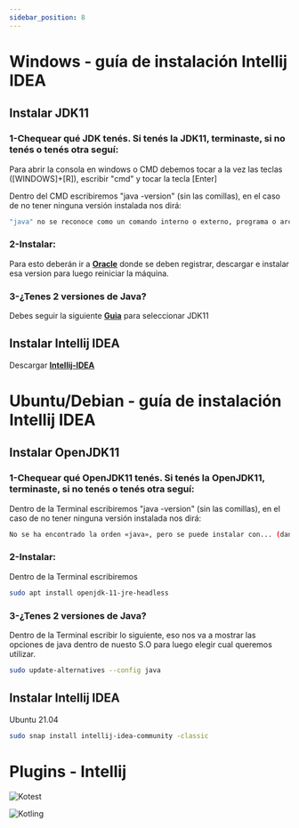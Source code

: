 ```yaml
---
sidebar_position: 8
---
```


# <i class="fab fa-windows"></i> Windows - guía de instalación Intellij IDEA   

## Instalar JDK11

### 1-Chequear qué JDK tenés. Si tenés la JDK11, terminaste, si no tenés o tenés otra seguí:
Para abrir la consola en windows o CMD debemos tocar a la vez las teclas ([WINDOWS]+[R]), escribir "cmd" y tocar la tecla [Enter]

Dentro del CMD escribiremos "java -version" (sin las comillas), en el caso de no tener ninguna versión instalada nos dirá:
```bash
"java" no se reconoce como un comando interno o externo, programa o archivo por lotes ejecutable
```
### 2-Instalar:

Para esto deberán ir a **[Oracle](https://www.oracle.com/ar/java/technologies/javase-jdk11-downloads.html#license-lightbox)** donde se deben registrar, descargar e instalar esa version para luego reiniciar la máquina.

### 3-¿Tenes 2 versiones de Java?

Debes seguir la siguiente **[Guia](http://programacionamartillazos.blogspot.com/2017/07/windows-como-setear-la-version-de-java.html)** para seleccionar JDK11

## Instalar Intellij IDEA

Descargar **[Intellij-IDEA](https://www.jetbrains.com/es-es/idea/download/download-thanks.html?platform=windows&code=IIC)**



# <i class="fab fa-ubuntu"></i> Ubuntu/Debian - guía de instalación Intellij IDEA   

## Instalar OpenJDK11

### 1-Chequear qué OpenJDK11 tenés. Si tenés la OpenJDK11, terminaste, si no tenés o tenés otra seguí:

Dentro de la Terminal escribiremos "java -version" (sin las comillas), en el caso de no tener ninguna versión instalada nos dirá:
```bash
No se ha encontrado la orden «java», pero se puede instalar con... (dando opciones)
```
### 2-Instalar:

Dentro de la Terminal escribiremos 
```bash
sudo apt install openjdk-11-jre-headless
```
### 3-¿Tenes 2 versiones de Java?

Dentro de  la Terminal escribir lo siguiente, eso nos va a mostrar las opciones de java dentro de nuesto S.O para luego elegir cual queremos utilizar. 
```bash
sudo update-alternatives --config java
```

## Instalar Intellij IDEA
Ubuntu 21.04
    
```bash
sudo snap install intellij-idea-community -classic
```
# Plugins - Intellij
![Kotest](\img\docs\guia-instalacion-programas\intellij-plugin-kotest.png)

![Kotling](\img\docs\guia-instalacion-programas\intellij-plugin-kotling.png)
